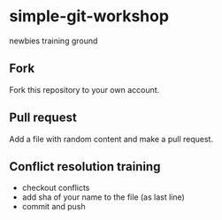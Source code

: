 # simple-git-workshop
newbies training ground

## Fork 

Fork this repository to your own account.

## Pull request

Add a file with random content and make a pull request.

## Conflict resolution training

* checkout conflicts
* add sha of your name to the file (as last line)
* commit and push 
